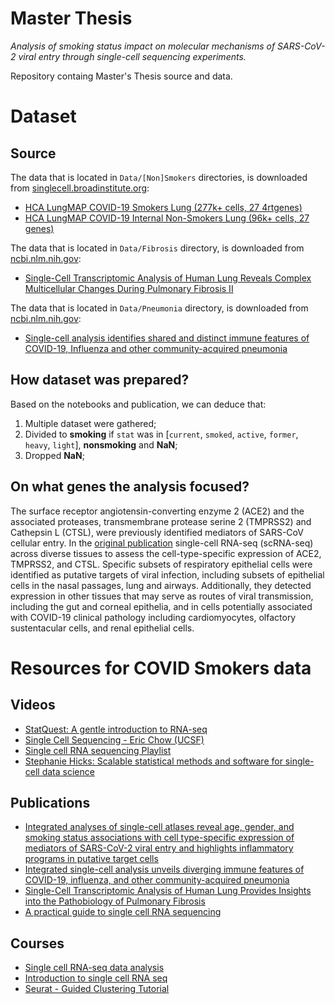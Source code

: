 # Master Thesis

*Analysis of smoking status impact on molecular mechanisms of SARS-CoV-2 viral entry through single-cell sequencing experiments.*

Repository containg Master's Thesis source and data.

# Dataset

## Source

The data that is located in `Data/[Non]Smokers` directories, is downloaded from [singlecell.broadinstitute.org][sc-broadinstitute]:
- [HCA LungMAP COVID-19 Smokers Lung (277k+ cells, 27 4rtgenes)][data-smokers]
- [HCA LungMAP COVID-19 Internal Non-Smokers Lung (96k+ cells, 27 genes)][data-nonsmokers]

The data that is located in `Data/Fibrosis` directory, is downloaded from [ncbi.nlm.nih.gov][sc-ncbi]:
- [Single-Cell Transcriptomic Analysis of Human Lung Reveals Complex Multicellular Changes During Pulmonary Fibrosis II][data-fibrosis]

The data that is located in `Data/Pneumonia` directory, is downloaded from [ncbi.nlm.nih.gov][sc-ncbi]:
- [Single-cell analysis identifies shared and distinct immune features of COVID-19, Influenza and other community-acquired pneumonia][data-pneumonia]

## How dataset was prepared?

Based on the notebooks and publication, we can deduce that:
1. Multiple dataset were gathered;
2. Divided to **smoking** if `stat` was in [`current`, `smoked`, `active`, `former`, `heavy`, `light`], **nonsmoking** and **NaN**;
3. Dropped **NaN**;

## On what genes the analysis focused?

The surface receptor angiotensin-converting enzyme 2 (ACE2) and the associated proteases, transmembrane protease serine 2 (TMPRSS2) and Cathepsin L (CTSL), were previously identified mediators of SARS-CoV cellular entry. In the [original publication][pub-org] single-cell RNA-seq (scRNA-seq) across diverse tissues to assess the cell-type-specific expression of ACE2, TMPRSS2, and CTSL. Specific subsets of respiratory epithelial cells were identified as putative targets of viral infection, including subsets of epithelial cells in the nasal passages, lung and airways. Additionally, they detected expression in other tissues that may serve as routes of viral transmission, including the gut and corneal epithelia, and in cells potentially associated with COVID-19 clinical pathology including cardiomyocytes, olfactory sustentacular cells, and renal epithelial cells.

# Resources for COVID Smokers data

## Videos

- [StatQuest: A gentle introduction to RNA-seq][yt-statquest-rna-seq]
- [Single Cell Sequencing - Eric Chow (UCSF)][yt-chow-sc-seq]
- [Single cell RNA sequencing Playlist][yt-rna-seq-lst]
- [Stephanie Hicks: Scalable statistical methods and software for single-cell data science][yt-hicks-sc-seq]

## Publications

- [Integrated analyses of single-cell atlases reveal age, gender, and smoking status associations with cell type-specific expression of mediators of SARS-CoV-2 viral entry and highlights inflammatory programs in putative target cells][pub-org]
- [Integrated single-cell analysis unveils diverging immune features of COVID-19, influenza, and other community-acquired pneumonia][pub-pneumonia]
- [Single-Cell Transcriptomic Analysis of Human Lung Provides Insights into the Pathobiology of Pulmonary Fibrosis][pub-fibrosis]
- [A practical guide to single cell RNA sequencing][pub-sc-rna]

## Courses

- [Single cell RNA-seq data analysis][sc-chipster]
- [Introduction to single cell RNA seq][intro-sc-rna-seq]
- [Seurat - Guided Clustering Tutorial][seurat-pbmc3k]


<!-- Resources -->

[data-fibrosis]: https://www.ncbi.nlm.nih.gov/geo/query/acc.cgi?acc=GSE122960
[data-nonsmokers]: https://singlecell.broadinstitute.org/single_cell/study/SCP875/hca-lungmap-covid-19-internal-nonsmokers-lung?scpbr=hca-covid-19-integrated-analysis
[data-pneumonia]: https://www.ncbi.nlm.nih.gov/geo/query/acc.cgi?acc=GSE164948
[data-smokers]: https://singlecell.broadinstitute.org/single_cell/study/SCP876/hca-lungmap-covid-19-smokers-lung?scpbr=hca-covid-19-integrated-analysis

[intro-sc-rna-seq]: https://scrnaseq-course.cog.sanger.ac.uk/website/introduction-to-single-cell-rna-seq.html

[sc-broadinstitute]: https://singlecell.broadinstitute.org/
[sc-chipster]: https://chipster.rahtiapp.fi/manual/courses.html#single-cell
[sc-ncbi]: https://www.ncbi.nlm.nih.gov/
[seurat-pbmc3k]: https://satijalab.org/seurat/articles/pbmc3k_tutorial.html

[pub-fibrosis]: https://www.atsjournals.org/doi/full/10.1164/rccm.201712-2410OC
[pub-org]: https://www.biorxiv.org/content/10.1101/2020.04.19.049254v2
[pub-sc-rna]: https://genomemedicine.biomedcentral.com/articles/10.1186/s13073-017-0467-4
[pub-pneumonia]: https://www.ncbi.nlm.nih.gov/pmc/articles/PMC8382293/

[yt-statquest-rna-seq]: https://www.youtube.com/watch?v=tlf6wYJrwKY
[yt-chow-sc-seq]: https://www.youtube.com/watch?v=k9VFNLLQP8c
[yt-rna-seq-lst]: https://www.youtube.com/playlist?list=PLjiXAZO27elC_xnk7gVNM85I2IQl5BEJN
[yt-hicks-sc-seq]: https://www.youtube.com/watch?v=Sqr2UFpJKkM
